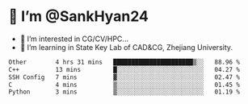 # 👋 I’m @SankHyan24

- 👀 I’m interested in CG/CV/HPC...
- 🌱 I’m learning in State Key Lab of CAD&CG, Zhejiang University.

<!---
SankHyan24/SankHyan24 is a ✨ special ✨ repository because its `README.md` (this file) appears on your GitHub profile.
You can click the Preview link to take a look at your changes.
--->
<!--START_SECTION:waka-->

```txt
Other        4 hrs 31 mins   ██████████████████████▒░░   88.96 %
C++          13 mins         █░░░░░░░░░░░░░░░░░░░░░░░░   04.27 %
SSH Config   7 mins          ▓░░░░░░░░░░░░░░░░░░░░░░░░   02.47 %
C            4 mins          ▒░░░░░░░░░░░░░░░░░░░░░░░░   01.45 %
Python       3 mins          ▒░░░░░░░░░░░░░░░░░░░░░░░░   01.19 %
```

<!--END_SECTION:waka-->
